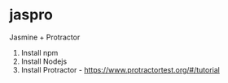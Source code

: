 # jaspro
Jasmine + Protractor

1. Install npm
2. Install Nodejs
3. Install Protractor - https://www.protractortest.org/#/tutorial
